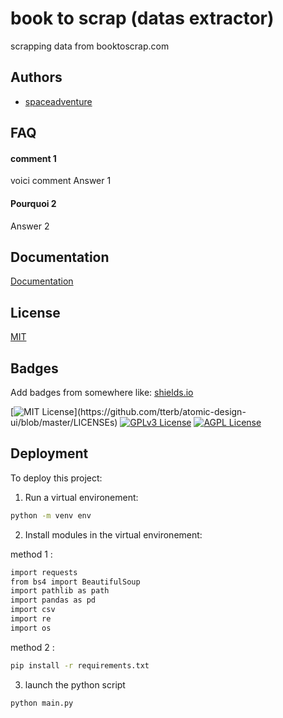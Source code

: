 
# book to scrap (datas extractor)

scrapping data from booktoscrap.com

## Authors

- [spaceadventure](https://github.com/supermanparis)


## FAQ

#### comment 1

voici comment Answer 1

#### Pourquoi 2

Answer 2


## Documentation

[Documentation](https://linktodocumentation)


## License

[MIT](https://choosealicense.com/licenses/mit/)


## Badges

Add badges from somewhere like: [shields.io](https://shields.io/)

[![MIT License](https://img.shields.io/apm/l/atomic-design-ui.svg?)](https://github.com/tterb/atomic-design-ui/blob/master/LICENSEs)
[![GPLv3 License](https://img.shields.io/badge/License-GPL%20v3-yellow.svg)](https://opensource.org/licenses/)
[![AGPL License](https://img.shields.io/badge/license-AGPL-blue.svg)](http://www.gnu.org/licenses/agpl-3.0)


## Deployment

To deploy this project:

1) Run a virtual environement:

```bash
python -m venv env
```

2) Install modules in the virtual environement:

method 1 :

```bash
import requests
from bs4 import BeautifulSoup
import pathlib as path
import pandas as pd
import csv
import re
import os

```

method 2 : 

```bash
pip install -r requirements.txt

```

3) launch the python script

```bash
python main.py
```

